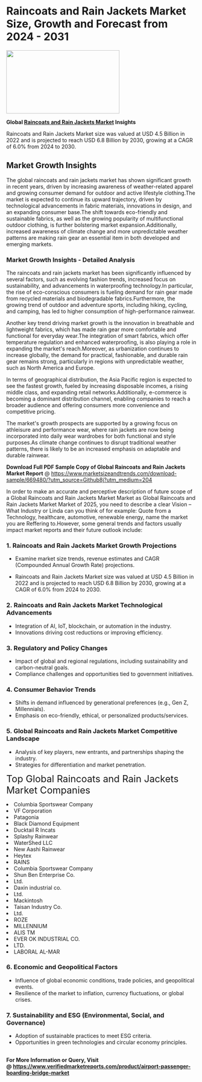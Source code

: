 <H1>Raincoats and Rain Jackets Market Size, Growth and Forecast from 2024 - 2031</H1><img class="aligncenter size-medium wp-image-584254" src="https://thirdeyenews.in/wp-content/uploads/2024/09/Global-Market-Research-300x168.jpeg" alt="" width="300" height="168" /><p><strong>Global&nbsp;<a href="https://www.marketsizeandtrends.com/download-sample/669480/?utm_source=Github8j?utm_medium=204">Raincoats and Rain Jackets Market</a> Insights</strong></p><p>Raincoats and Rain Jackets Market size was valued at USD 4.5 Billion in 2022 and is projected to reach USD 6.8 Billion by 2030, growing at a CAGR of 6.0% from 2024 to 2030.</p><p><h2>Market Growth Insights</h2> <p>The global raincoats and rain jackets market has shown significant growth in recent years, driven by increasing awareness of weather-related apparel and growing consumer demand for outdoor and active lifestyle clothing.The market is expected to continue its upward trajectory, driven by technological advancements in fabric materials, innovations in design, and an expanding consumer base.The shift towards eco-friendly and sustainable fabrics, as well as the growing popularity of multifunctional outdoor clothing, is further bolstering market expansion.Additionally, increased awareness of climate change and more unpredictable weather patterns are making rain gear an essential item in both developed and emerging markets.</p> <h3>Market Growth Insights - Detailed Analysis</h3> <p>The raincoats and rain jackets market has been significantly influenced by several factors, such as evolving fashion trends, increased focus on sustainability, and advancements in waterproofing technology.In particular, the rise of eco-conscious consumers is fueling demand for rain gear made from recycled materials and biodegradable fabrics.Furthermore, the growing trend of outdoor and adventure sports, including hiking, cycling, and camping, has led to higher consumption of high-performance rainwear.</p> <p>Another key trend driving market growth is the innovation in breathable and lightweight fabrics, which has made rain gear more comfortable and functional for everyday wear.The integration of smart fabrics, which offer temperature regulation and enhanced waterproofing, is also playing a role in expanding the market's reach.Moreover, as urbanization continues to increase globally, the demand for practical, fashionable, and durable rain gear remains strong, particularly in regions with unpredictable weather, such as North America and Europe.</p> <p>In terms of geographical distribution, the Asia Pacific region is expected to see the fastest growth, fueled by increasing disposable incomes, a rising middle class, and expanding retail networks.Additionally, e-commerce is becoming a dominant distribution channel, enabling companies to reach a broader audience and offering consumers more convenience and competitive pricing.</p> <p>The market's growth prospects are supported by a growing focus on athleisure and performance wear, where rain jackets are now being incorporated into daily wear wardrobes for both functional and style purposes.As climate change continues to disrupt traditional weather patterns, there is likely to be an increased emphasis on adaptable and durable rainwear.</p> <p><span class=""><strong>Download Full PDF Sample Copy of Global Raincoats and Rain Jackets Market Report</strong> @ <a href="https://www.marketsizeandtrends.com/download-sample/669480/?utm_source=Github8j?utm_medium=204" target="_blank">https://www.marketsizeandtrends.com/download-sample/669480/?utm_source=Github8j?utm_medium=204</a></span></p><p>In order to make an accurate and perceptive description of future scope of a Global&nbsp;Raincoats and Rain Jackets Market Market as Global&nbsp;Raincoats and Rain Jackets Market Market of 2025, you need to describe a clear Vision &ndash; What Industry or Linda can you think of for example: Quote from a Technology, healthcare, automotive, renewable energy, name the market you are Reffering to.However, some general trends and factors usually impact market reports and their future outlook include:</p><h3>1.&nbsp;<strong>Raincoats and Rain Jackets Market Growth Projections</strong></h3><ul><li>Examine market size trends, revenue estimates and CAGR (Compounded Annual Growth Rate) projections.</li><li><p>Raincoats and Rain Jackets Market size was valued at USD 4.5 Billion in 2022 and is projected to reach USD 6.8 Billion by 2030, growing at a CAGR of 6.0% from 2024 to 2030.</p></li></ul><h3>2.&nbsp;<strong>Raincoats and Rain Jackets Market Technological Advancements</strong></h3><ul><li>Integration of AI, IoT, blockchain, or automation in the industry.</li><li>Innovations driving cost reductions or improving efficiency.</li></ul><h3>3.&nbsp;<strong>Regulatory and Policy Changes</strong></h3><ul><li>Impact of global and regional regulations, including sustainability and carbon-neutral goals.</li><li>Compliance challenges and opportunities tied to government initiatives.</li></ul><h3>4.&nbsp;<strong>Consumer Behavior Trends</strong></h3><ul><li>Shifts in demand influenced by generational preferences (e.g., Gen Z, Millennials).</li><li>Emphasis on eco-friendly, ethical, or personalized products/services.</li></ul><h3>5.&nbsp;<strong>Global Raincoats and Rain Jackets Market Competitive Landscape</strong></h3><ul><li>Analysis of key players, new entrants, and partnerships shaping the industry.</li><li>Strategies for differentiation and market penetration.</li></ul><p data-pm-slice="1 1 []"><span style="color: inherit; font-family: inherit; font-size: 25px;">Top Global Raincoats and Rain Jackets Market Companies</span></p><div class="" data-test-id=""><p><li>Columbia Sportswear Company</li><li> VF Corporation</li><li> Patagonia</li><li> Black Diamond Equipment</li><li> Ducktail R Incats</li><li> Splashy Rainwear</li><li> WaterShed LLC</li><li> New Aashi Rainwear</li><li> Heytex</li><li> RAINS</li><li> Columbia Sportswear Company</li><li> Shun Ben Enterprise Co.</li><li> Ltd.</li><li> Daxin industrial co.</li><li> Ltd.</li><li> Mackintosh</li><li> Taisan Industry Co.</li><li> Ltd.</li><li> ROZE</li><li> MILLENNIUM</li><li> ALIS TM</li><li> EVER OK INDUSTRIAL CO.</li><li> LTD.</li><li> LABORAL AL-MAR</li></p></div><h3>6.&nbsp;<strong>Economic and Geopolitical Factors</strong></h3><ul><li>Influence of global economic conditions, trade policies, and geopolitical events.</li><li>Resilience of the market to inflation, currency fluctuations, or global crises.</li></ul><h3>7.&nbsp;<strong>Sustainability and ESG (Environmental, Social, and Governance)</strong></h3><ul><li>Adoption of sustainable practices to meet ESG criteria.</li><li>Opportunities in green technologies and circular economy principles.</li></ul><h2><strong style="font-size: 14px;">For More Information or Query, Visit @&nbsp;</strong><a style="background-color: #ffffff; font-size: 14px;" href="https://www.marketsizeandtrends.com/report/raincoats-and-rain-jackets-market/" target="_blank">https://www.verifiedmarketreports.com/product/airport-passenger-boarding-bridge-market</a></h2>